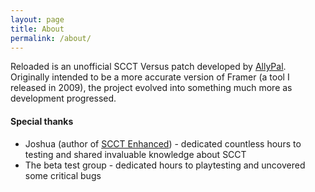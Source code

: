 ```yaml
---
layout: page
title: About
permalink: /about/
---
```


Reloaded is an unofficial SCCT Versus patch developed by [AllyPal](https://github.com/AllyPal/).  Originally intended to be a more accurate version of Framer (a tool I released in 2009), the project evolved into something much more as development progressed.


#### Special thanks
* Joshua (author of [SCCT Enhanced](https://github.com/Joshhhuaaa/EnhancedSCCTVersus/releases/)) - dedicated countless hours to testing and shared invaluable knowledge about SCCT
* The beta test group - dedicated hours to playtesting and uncovered some critical bugs